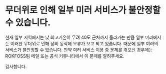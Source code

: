 # 무더위로 인해 일부 미러 서비스가 불안정할 수 있습니다.

현재 일부 지역에서는 낮 최고기온이 무려 40도 근처까지 올라가는 만큼 일부 미러에서는 이러한 무더위로 인해 장비 동작에 오류가 보고 되고 있습니다.
때문에 일부 미러의 서비스가 불안정할 수 있습니다. 만약 미러 서비스 이용 중 문제를 겪으신 경우에는 ROKFOSS팀 메일 또는 공식 커뮤니티에서 이 문제를 알려주세요.

감사합니다.
